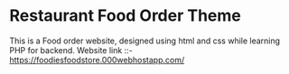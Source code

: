 # Restaurant Food Order Theme
This is a Food order website, designed using html and css while learning PHP for backend.
Website link ::- https://foodiesfoodstore.000webhostapp.com/
